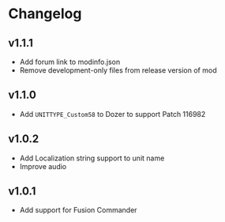 # Changelog

## v1.1.1

- Add forum link to modinfo.json
- Remove development-only files from release version of mod

## v1.1.0

- Add `UNITTYPE_Custom58` to Dozer to support Patch 116982

## v1.0.2

- Add Localization string support to unit name
- Improve audio

## v1.0.1

- Add support for Fusion Commander
